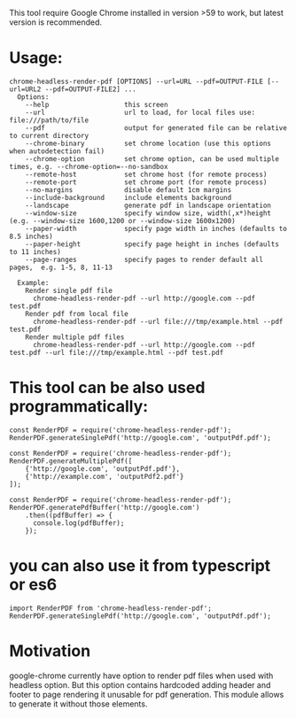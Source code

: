 This tool require Google Chrome installed in version >59 to work, 
but latest version is recommended.

# Usage: 
```
chrome-headless-render-pdf [OPTIONS] --url=URL --pdf=OUTPUT-FILE [--url=URL2 --pdf=OUTPUT-FILE2] ...
  Options:
    --help                   this screen
    --url                    url to load, for local files use: file:///path/to/file
    --pdf                    output for generated file can be relative to current directory
    --chrome-binary          set chrome location (use this options when autodetection fail)
    --chrome-option          set chrome option, can be used multiple times, e.g. --chrome-option=--no-sandbox
    --remote-host            set chrome host (for remote process)
    --remote-port            set chrome port (for remote process)
    --no-margins             disable default 1cm margins
    --include-background     include elements background
    --landscape              generate pdf in landscape orientation
    --window-size            specify window size, width(,x*)height (e.g. --window-size 1600,1200 or --window-size 1600x1200)
    --paper-width            specify page width in inches (defaults to 8.5 inches)
    --paper-height           specify page height in inches (defaults to 11 inches)
    --page-ranges            specify pages to render default all pages,  e.g. 1-5, 8, 11-13

  Example:
    Render single pdf file
      chrome-headless-render-pdf --url http://google.com --pdf test.pdf
    Render pdf from local file
      chrome-headless-render-pdf --url file:///tmp/example.html --pdf test.pdf
    Render multiple pdf files
      chrome-headless-render-pdf --url http://google.com --pdf test.pdf --url file:///tmp/example.html --pdf test.pdf
```

# This tool can be also used programmatically:
```
const RenderPDF = require('chrome-headless-render-pdf');
RenderPDF.generateSinglePdf('http://google.com', 'outputPdf.pdf');
```

```
const RenderPDF = require('chrome-headless-render-pdf');
RenderPDF.generateMultiplePdf([
    {'http://google.com', 'outputPdf.pdf'},
    {'http://example.com', 'outputPdf2.pdf'}
]);
```

```
const RenderPDF = require('chrome-headless-render-pdf');
RenderPDF.generatePdfBuffer('http://google.com')
    .then((pdfBuffer) => {
      console.log(pdfBuffer);
    });
```

# you can also use it from typescript or es6
```
import RenderPDF from 'chrome-headless-render-pdf';
RenderPDF.generateSinglePdf('http://google.com', 'outputPdf.pdf');
```

# Motivation
google-chrome currently have option to render pdf files when used with headless option. 
But this option contains hardcoded adding header and footer to page rendering it unusable for pdf generation.
This module allows to generate it without those elements.
